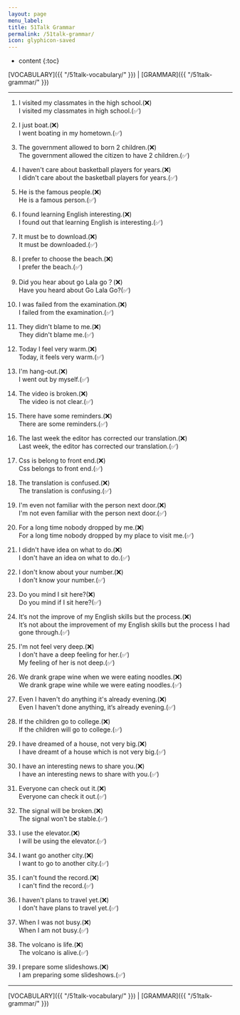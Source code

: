 ```yaml
---
layout: page
menu_label:
title: 51Talk Grammar
permalink: /51talk-grammar/
icon: glyphicon-saved
---
```



* content
{:toc}

[VOCABULARY]({{ "/51talk-vocabulary/" }}) \|
[GRAMMAR]({{ "/51talk-grammar/" }})

---

1. I visited my classmates in the high school.(❌)  
I visited my classmates in high school.(✅)

2. I just boat.(❌)  
I went boating in my hometown.(✅)

3. The government allowed to born 2 children.(❌)  
The government allowed the citizen to have 2 children.(✅)

4. I haven't care about basketball players for years.(❌)   
I didn't care about the basketball players for years.(✅)

5. He is the famous people.(❌)    
He is a famous person.(✅)

6. I found learning English interesting.(❌)  
I found out that learning English is interesting.(✅)

7. It must be to download.(❌)  
It must be downloaded.(✅)

8. I prefer to choose the beach.(❌)  
I prefer the beach.(✅)

9. Did you hear about go Lala go？(❌)  
Have you heard about Go Lala Go?(✅)

10.  I was failed from the examination.(❌)  
I failed from the examination.(✅)

11. They didn't blame to me.(❌)  
They didn't blame me.(✅)

12. Today I feel very warm.(❌)  
Today, it feels very warm.(✅)

13. I'm hang-out.(❌)  
I went out by myself.(✅)

14. The video is broken.(❌)  
The video is not clear.(✅)

15. There have some reminders.(❌)  
There are some reminders.(✅)

16. The last week the editor has corrected our translation.(❌)  
Last week, the editor has corrected our translation.(✅)

17. Css is belong to front end.(❌)  
Css belongs to front end.(✅)

18. The translation is confused.(❌)  
The translation is confusing.(✅)

19. I'm even not familiar with the person next door.(❌)  
I'm not even familiar with the person next door.(✅)

20. For a long time nobody dropped by me.(❌)  
For a long time nobody dropped by my place to visit me.(✅)

21. I didn't have idea on what to do.(❌)  
I don't have an idea on what to do.(✅)

22. I don't know about your number.(❌)  
I don't know your number.(✅)

23. Do you mind I sit here?(❌)  
Do you mind if I sit here?(✅)

24. It‘s not the improve of my English skills but the process.(❌)  
It’s not about the improvement of my English skills but the process I had gone through.(✅)

25. I'm not feel very deep.(❌)  
I don't have a deep feeling for her.(✅)  
My feeling of her is not deep.(✅)

26. We drank grape wine when we were eating noodles.(❌)  
We drank grape wine while we were eating noodles.(✅)

26. Even I haven't do anything it's already evening.(❌)  
Even I haven't done anything, it‘s already evening.(✅)

27. If the children go to college.(❌)  
If the children will go to college.(✅)

28. I have dreamed of a house, not very big.(❌)  
I have dreamt of a house which is not very big.(✅)

29. I have an interesting news to share you.(❌)  
I have an interesting news to share with you.(✅)

30. Everyone can check out it.(❌)  
Everyone can check it out.(✅)

31. The signal will be broken.(❌)  
The signal won't be stable.(✅)

32. I use the elevator.(❌)  
I will be using the elevator.(✅)

33. I want go another city.(❌)  
I want to go to  another city.(✅)

34. I can't found the record.(❌)  
I can't find the record.(✅)

35. I haven't plans to travel yet.(❌)  
I don't have plans to travel yet.(✅)

36. When I was not busy.(❌)  
When I am not busy.(✅)

37. The volcano is life.(❌)  
The volcano is alive.(✅)

38. I prepare some slideshows.(❌)  
I am preparing some slideshows.(✅)


---

[VOCABULARY]({{ "/51talk-vocabulary/" }}) \|
[GRAMMAR]({{ "/51talk-grammar/" }})
